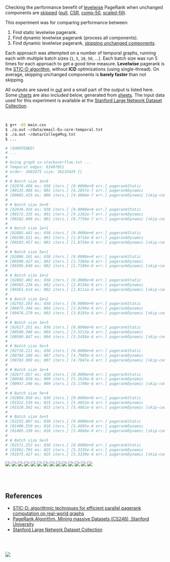 Checking the performance benefit of [levelwise] PageRank when unchanged
components are [skipped][skip-comp] ([pull], [CSR], [comp-50], [scaled-fill]).

This experiment was for comparing performance between:
1. Find static levelwise pagerank.
2. Find dynamic levelwise pagerank (process all components).
3. Find dynamic levelwise pagerank, [skipping unchanged components][skip-comp].

Each approach was attempted on a number of temporal graphs, running each with
multiple batch sizes (`1`, `5`, `10`, `50`, ...). Each batch size was run 5
times for each approach to get a good time measure. **Levelwise** pagerank is
the [STIC-D algorithm], without **ICD** optimizations (using single-thread).
On average, skipping unchanged components is **barely faster** than not
skipping.

All outputs are saved in [out](out/) and a small part of the output is listed
here. Some [charts] are also included below, generated from [sheets]. The input
data used for this experiment is available at the
[Stanford Large Network Dataset Collection].

<br>

```bash
$ g++ -O3 main.cxx
$ ./a.out ~/data/email-Eu-core-temporal.txt
$ ./a.out ~/data/CollegeMsg.txt
$ ...

# (SHORTENED)
# ...
#
# Using graph sx-stackoverflow.txt ...
# Temporal edges: 63497051
# order: 2601975 size: 36233429 {}
#
# # Batch size 1e+0
# [02978.498 ms; 038 iters.] [0.0000e+0 err.] pagerankStatic
# [00135.908 ms; 001 iters.] [6.2857e-7 err.] pagerankDynamic
# [00085.419 ms; 000 iters.] [4.4804e-7 err.] pagerankDynamic [skip-comp]
#
# # Batch size 5e+0
# [02936.456 ms; 038 iters.] [0.0000e+0 err.] pagerankStatic
# [00172.335 ms; 001 iters.] [9.1362e-7 err.] pagerankDynamic
# [00162.908 ms; 001 iters.] [8.7759e-7 err.] pagerankDynamic [skip-comp]
#
# # Batch size 1e+1
# [02885.442 ms; 038 iters.] [0.0000e+0 err.] pagerankStatic
# [00198.521 ms; 001 iters.] [1.0716e-6 err.] pagerankDynamic
# [00193.457 ms; 001 iters.] [1.0754e-6 err.] pagerankDynamic [skip-comp]
#
# # Batch size 5e+1
# [02886.161 ms; 038 iters.] [0.0000e+0 err.] pagerankStatic
# [00309.427 ms; 002 iters.] [1.7384e-6 err.] pagerankDynamic
# [00305.640 ms; 002 iters.] [1.7189e-6 err.] pagerankDynamic [skip-comp]
#
# # Batch size 1e+2
# [02892.402 ms; 038 iters.] [0.0000e+0 err.] pagerankStatic
# [00365.238 ms; 002 iters.] [2.0316e-6 err.] pagerankDynamic
# [00361.614 ms; 002 iters.] [2.0111e-6 err.] pagerankDynamic [skip-comp]
#
# # Batch size 5e+2
# [02763.193 ms; 038 iters.] [0.0000e+0 err.] pagerankStatic
# [00475.344 ms; 004 iters.] [3.0299e-6 err.] pagerankDynamic
# [00476.270 ms; 003 iters.] [3.0195e-6 err.] pagerankDynamic [skip-comp]
#
# # Batch size 1e+3
# [02617.351 ms; 038 iters.] [0.0000e+0 err.] pagerankStatic
# [00508.506 ms; 004 iters.] [3.5513e-6 err.] pagerankDynamic
# [00509.847 ms; 004 iters.] [3.5458e-6 err.] pagerankDynamic [skip-comp]
#
# # Batch size 5e+3
# [02716.211 ms; 038 iters.] [0.0000e+0 err.] pagerankStatic
# [00784.180 ms; 007 iters.] [4.7989e-6 err.] pagerankDynamic
# [00783.999 ms; 007 iters.] [4.7847e-6 err.] pagerankDynamic [skip-comp]
#
# # Batch size 1e+4
# [02677.057 ms; 038 iters.] [0.0000e+0 err.] pagerankStatic
# [00946.650 ms; 009 iters.] [5.1626e-6 err.] pagerankDynamic
# [00947.246 ms; 009 iters.] [5.1700e-6 err.] pagerankDynamic [skip-comp]
#
# # Batch size 5e+4
# [02804.050 ms; 038 iters.] [0.0000e+0 err.] pagerankStatic
# [01522.539 ms; 015 iters.] [5.4852e-6 err.] pagerankDynamic
# [01520.592 ms; 015 iters.] [5.4861e-6 err.] pagerankDynamic [skip-comp]
#
# # Batch size 1e+5
# [02255.807 ms; 038 iters.] [0.0000e+0 err.] pagerankStatic
# [01406.559 ms; 018 iters.] [5.4895e-6 err.] pagerankDynamic
# [01405.330 ms; 018 iters.] [5.4860e-6 err.] pagerankDynamic [skip-comp]
#
# # Batch size 5e+5
# [02371.252 ms; 038 iters.] [0.0000e+0 err.] pagerankStatic
# [01961.793 ms; 025 iters.] [5.3335e-6 err.] pagerankDynamic
# [01975.427 ms; 025 iters.] [5.3339e-6 err.] pagerankDynamic [skip-comp]
```

[![](https://i.imgur.com/8jYDOA5.gif)][sheets]
[![](https://i.imgur.com/abDT6I1.gif)][sheets]
[![](https://i.imgur.com/1wdNKhV.gif)][sheets]
[![](https://i.imgur.com/taLRaKb.gif)][sheets]
[![](https://i.imgur.com/Hlap6PW.gif)][sheets]
[![](https://i.imgur.com/J2hdgin.gif)][sheets]
[![](https://i.imgur.com/CEaPgbe.gif)][sheets]
[![](https://i.imgur.com/TxP5g79.gif)][sheets]
[![](https://i.imgur.com/tUrFy5U.gif)][sheets]
[![](https://i.imgur.com/M24MKEV.gif)][sheets]
[![](https://i.imgur.com/u4vEPzS.gif)][sheets]
[![](https://i.imgur.com/VwxUVEK.gif)][sheets]
[![](https://i.imgur.com/8j3o3EG.gif)][sheets]
[![](https://i.imgur.com/NcoM9kN.gif)][sheets]

<br>
<br>


## References

- [STIC-D: algorithmic techniques for efficient parallel pagerank computation on real-world graphs][STIC-D algorithm]
- [PageRank Algorithm, Mining massive Datasets (CS246), Stanford University](http://snap.stanford.edu/class/cs246-videos-2019/lec9_190205-cs246-720.mp4)
- [Stanford Large Network Dataset Collection]

<br>
<br>

[![](https://i.imgur.com/YWmqWAg.jpg)](https://www.youtube.com/watch?v=SoiKp2oSUl0)

[levelwise]: https://github.com/puzzlef/pagerank-monolithic-vs-levelwise
[pull]: https://github.com/puzzlef/pagerank-push-vs-pull
[CSR]: https://github.com/puzzlef/pagerank-class-vs-csr
[comp-50]: https://github.com/puzzlef/pagerank-levelwise-adjust-component-size
[scaled-fill]: https://github.com/puzzlef/pagerank-dynamic-adjust-ranks
[skip-comp]: https://github.com/puzzlef/pagerank-levelwise-dynamic-validate-skip-unchanged-components
[STIC-D algorithm]: https://www.slideshare.net/SubhajitSahu/sticd-algorithmic-techniques-for-efficient-parallel-pagerank-computation-on-realworld-graphs
[Stanford Large Network Dataset Collection]: http://snap.stanford.edu/data/index.html
[charts]: https://photos.app.goo.gl/TF4SQpZWH4LtkWM88
[sheets]: https://docs.google.com/spreadsheets/d/1TBWQkhiI2NZwO5eBAK7qdJ1jafDMiU332fqOVS4V8NM/edit?usp=sharing
